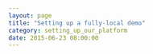 ```yaml
---
layout: page
title: "Setting up a fully-local demo"
category: setting_up_our_platform
date: 2015-06-23 08:00:00
---
```



